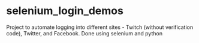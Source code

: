 # selenium_login_demos

Project to automate logging into different sites - Twitch (without verification code), Twitter, and Facebook.
Done using selenium and python
